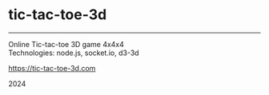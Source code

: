 # tic-tac-toe-3d

---

Online Tic-tac-toe 3D game 4x4x4<br>
Technologies: node.js, socket.io, d3-3d

https://tic-tac-toe-3d.com

2024
